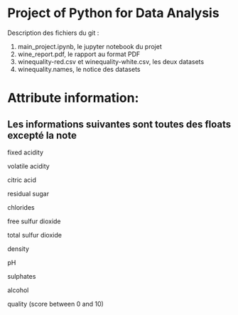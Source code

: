# Project of Python for Data Analysis

Description des fichiers du git :
1. main_project.ipynb, le jupyter notebook du projet
2. wine_report.pdf, le rapport au format PDF
3. winequality-red.csv et winequality-white.csv, les deux datasets
4. winequality.names, le notice des datasets

# Attribute information:
## Les informations suivantes sont toutes des floats excepté la note

fixed acidity

volatile acidity

citric acid

residual sugar

chlorides

free sulfur dioxide

total sulfur dioxide

density

pH

sulphates

alcohol

quality (score between 0 and 10)

